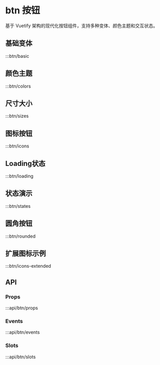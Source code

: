 # btn 按钮

基于 Vuetify 架构的现代化按钮组件，支持多种变体、颜色主题和交互状态。

## 基础变体

:::btn/basic

## 颜色主题

:::btn/colors

## 尺寸大小

:::btn/sizes

## 图标按钮

:::btn/icons

## Loading状态

:::btn/loading

## 状态演示

:::btn/states

## 圆角按钮

:::btn/rounded

## 扩展图标示例

:::btn/icons-extended

<!-- ## 按钮组合

:::btn/groups -->

## API

### Props
:::api/btn/props

### Events
:::api/btn/events

### Slots
:::api/btn/slots
